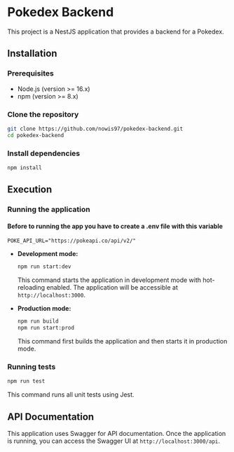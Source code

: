 # Pokedex Backend

This project is a NestJS application that provides a backend for a Pokedex.

## Installation

### Prerequisites

*   Node.js (version >= 16.x)
*   npm (version >= 8.x)

### Clone the repository

```bash
git clone https://github.com/nowis97/pokedex-backend.git
cd pokedex-backend
```

### Install dependencies

```bash
npm install
```

## Execution

### Running the application

#### Before to running the app you have to create a .env file with this variable

```
POKE_API_URL="https://pokeapi.co/api/v2/"
```


*   **Development mode:**

    ```bash
    npm run start:dev
    ```

    This command starts the application in development mode with hot-reloading enabled. The application will be accessible at `http://localhost:3000`.

*   **Production mode:**

    ```bash
    npm run build
    npm run start:prod
    ```

    This command first builds the application and then starts it in production mode.

### Running tests

```bash
npm run test
```

This command runs all unit tests using Jest.

## API Documentation

This application uses Swagger for API documentation. Once the application is running, you can access the Swagger UI at `http://localhost:3000/api`.
